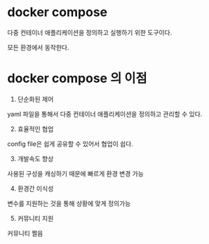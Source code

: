 # docker compose 

다중 컨테이너 애플리케이션을 정의하고 실행하기 위한 도구이다.

모든 환경에서 동작한다. 

# docker compose 의 이점

1. 단순화된 제어

yaml 파일을 통해서 다중 컨테이너 애플리케이션을 정의하고 관리할 수 있다.

2. 효율적인 협업

config file은 쉽게 공유할 수 있어서 협업이 쉽다.

3. 개발속도 향상

사용된 구성을 캐싱하기 때문에 빠르게 환경 변경 가능

4. 환경간 이식성

변수를 지원하는 것을 통해 상황에 맞게 정의가능

5. 커뮤니티 지원

커뮤니티 쩔음

